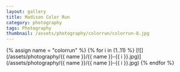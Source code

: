 ```yaml
---
layout: gallery
title: Madison Color Run
category: photography
tags: Photography
thumbnail: /assets/photography/colorrun/colorrun-8.jpg
---
```


{% assign name = "colorrun" %}
{% for i in (1..11) %}
[![](/assets/photography/{{ name }}/{{ name }}-{{ i }}.jpg)](/assets/photography/{{ name }}/{{ name }}-{{ i }}.jpg)
{% endfor %}